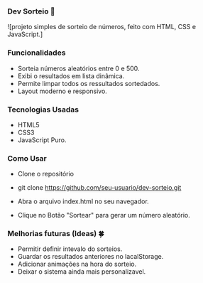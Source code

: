 ### Dev Sorteio 🎲
![projeto simples de sorteio de números, feito com HTML, CSS e JavaScript.]


### Funcionalidades ###

- Sorteia números aleatórios entre 0 e 500.
- Exibi o  resultados em lista dinâmica.
- Permite limpar todos os ressultados sortedados.
- Layout moderno e responsivo.

### Tecnologias Usadas ###

- HTML5
- CSS3
- JavaScript Puro.

### Como Usar ###

- Clone o repositório
- git clone https://github.com/seu-usuario/dev-sorteio.git

- Abra o arquivo index.html no seu navegador.

- Clique no Botão "Sortear" para gerar um número aleatório.

### Melhorias futuras (Ideas) 🍀 ###
- Permitir definir intevalo do sorteios.
- Guardar os resultados anteriores no lacalStorage.
- Adicionar animações na hora do sorteio.
- Deixar o sistema ainda mais personalizavel.
